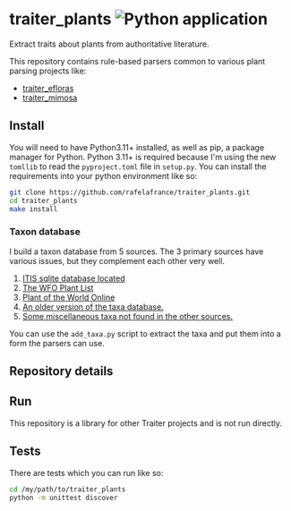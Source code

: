 # traiter_plants ![Python application](https://github.com/rafelafrance/traiter_plants/workflows/CI/badge.svg)
Extract traits about plants from authoritative literature.

This repository contains rule-based parsers common to various plant parsing projects like:
- [traiter_efloras](https://github.com/rafelafrance/traiter_efloras)
- [traiter_mimosa](https://github.com/rafelafrance/traiter_mimosa)

## Install
You will need to have Python3.11+ installed, as well as pip, a package manager for Python.
Python 3.11+ is required because I'm using the new `tomllib` to read the `pyproject.toml` file in `setup.py`.
You can install the requirements into your python environment like so:
```bash
git clone https://github.com/rafelafrance/traiter_plants.git
cd traiter_plants
make install
```

### Taxon database

I build a taxon database from 5 sources. The 3 primary sources have various issues, but they complement each other very well.

1. [ITIS sqlite database located](https://www.itis.gov/downloads/index.html)
2. [The WFO Plant List](https://wfoplantlist.org/plant-list/classifications)
3. [Plant of the World Online](http://sftp.kew.org/pub/data-repositories/WCVP/)
4. [An older version of the taxa database.](./plants/pylib/vocabulary/old_plant_taxa.sqlite)
5. [Some miscellaneous taxa not found in the other sources.](./plants/pylib/vocabulary/other_taxa.csv)

You can use the `add_taxa.py` script to extract the taxa and put them into a form the parsers can use.

## Repository details

## Run
This repository is a library for other Traiter projects and is not run directly.

## Tests
There are tests which you can run like so:
```bash
cd /my/path/to/traiter_plants
python -m unittest discover
```
